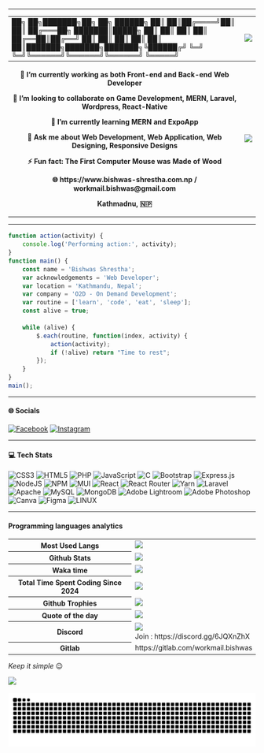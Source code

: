 <hr>
<table>
<tr>
 <td>
 ██╗  ██╗███████╗██╗     ██╗      ██████╗
 ██║  ██║██╔════╝██║     ██║     ██╔═══██╗
 ███████║█████╗  ██║     ██║     ██║   ██║
 ██╔══██║██╔══╝  ██║     ██║     ██║   ██║
 ██║  ██║███████╗███████╗███████╗╚██████╔╝
 ╚═╝  ╚═╝╚══════╝╚══════╝╚══════╝ ╚═════╝ 
 </td>
   <td><img src="https://github.com/Anmol-Baranwal/Cool-GIFs-For-GitHub/assets/74038190/80728820-e06b-4f96-9c9e-9df46f0cc0a5" width="600"></td>
</tr>
  <tr>
    <th>
            <p>🔭 I’m currently working as both Front-end and Back-end Web Developer</p>
            <p>👯 I’m looking to collaborate on Game Development, MERN, Laravel, Wordpress, React-Native</p>
            <p>🌱 I’m currently learning MERN and ExpoApp</p>
            <p>💬 Ask me about Web Development, Web Application, Web Designing, Responsive Designs</p>
            <p>⚡ Fun fact: The First Computer Mouse was Made of Wood</p>
            <p>🌐 https://www.bishwas-shrestha.com.np / workmail.bishwas@gmail.com</p>
            <p>Kathmadnu, 🇳🇵 </p>
    </th>
    <th>
      <img src="https://i.giphy.com/media/v1.Y2lkPTc5MGI3NjExODNsaDJtdjR1d2Uza3pmdW1uMzN6c3kxNWNjN2xvdnAzY2kydHNibyZlcD12MV9pbnRlcm5hbF9naWZfYnlfaWQmY3Q9Zw/3o7qDPxorBbvpB1Pby/giphy.gif">
    </th>
  </tr>
</table>
<hr>

```javascript
function action(activity) {
    console.log('Performing action:', activity);
}
function main() {
    const name = 'Bishwas Shrestha';
    var acknowledgements = 'Web Developer';
    var location = 'Kathmandu, Nepal';
    var company = 'O2D - On Demand Development';
    var routine = ['learn', 'code', 'eat', 'sleep'];
    const alive = true;

    while (alive) {
        $.each(routine, function(index, activity) {
            action(activity);
            if (!alive) return "Time to rest";
        });
    }
}
main();

```
<hr>
<h4>🌐 Socials</h4>  

[![Facebook](https://img.shields.io/badge/Facebook-%231877F2.svg?logo=Facebook&logoColor=white)](https://facebook.com/RR4V3N)
[![Instagram](https://img.shields.io/badge/Instagram-%23E4405F.svg?logo=Instagram&logoColor=white)](https://instagram.com/_bishwasshrestha)
<hr>
<h4>💻 Tech Stats</h4>

![CSS3](https://img.shields.io/badge/css3-%231572B6.svg?style=flat&logo=css3&logoColor=white)
![HTML5](https://img.shields.io/badge/html5-%23E34F26.svg?style=flat&logo=html5&logoColor=white)
![PHP](https://img.shields.io/badge/php-%23777BB4.svg?style=flat&logo=php&logoColor=white)
![JavaScript](https://img.shields.io/badge/javascript-%23323330.svg?style=flat&logo=javascript&logoColor=%23F7DF1E)
![C](https://img.shields.io/badge/c-%2300599C.svg?style=flat&logo=c&logoColor=white)
![Bootstrap](https://img.shields.io/badge/bootstrap-%23563D7C.svg?style=flat&logo=bootstrap&logoColor=white)
![Express.js](https://img.shields.io/badge/express.js-%23404d59.svg?style=flat&logo=express&logoColor=%2361DAFB)
![NodeJS](https://img.shields.io/badge/node.js-6DA55F?style=flat&logo=node.js&logoColor=white)
![NPM](https://img.shields.io/badge/NPM-%23000000.svg?style=flat&logo=npm&logoColor=white)
![MUI](https://img.shields.io/badge/MUI-%230081CB.svg?style=flat&logo=material-ui&logoColor=white)
![React](https://img.shields.io/badge/react-%2320232a.svg?style=flat&logo=react&logoColor=%2361DAFB)
![React Router](https://img.shields.io/badge/React_Router-CA4245?style=flat&logo=react-router&logoColor=white)
![Yarn](https://img.shields.io/badge/yarn-%232C8EBB.svg?style=flat&logo=yarn&logoColor=white)
![Laravel](https://img.shields.io/badge/laravel-%23FF2D20.svg?style=flat&logo=laravel&logoColor=white)
![Apache](https://img.shields.io/badge/apache-%23D42029.svg?style=flat&logo=apache&logoColor=white)
![MySQL](https://img.shields.io/badge/mysql-%2300f.svg?style=flat&logo=mysql&logoColor=white)
![MongoDB](https://img.shields.io/badge/MongoDB-%234ea94b.svg?style=flat&logo=mongodb&logoColor=white)
![Adobe Lightroom](https://img.shields.io/badge/Adobe%20Lightroom-31A8FF.svg?style=flat&logo=Adobe%20Lightroom&logoColor=white)
![Adobe Photoshop](https://img.shields.io/badge/adobephotoshop-%2331A8FF.svg?style=flat&logo=adobephotoshop&logoColor=white)
![Canva](https://img.shields.io/badge/Canva-%2300C4CC.svg?style=flat&logo=Canva&logoColor=white)
![Figma](https://img.shields.io/badge/figma-%23F24E1E.svg?style=flat&logo=figma&logoColor=white)
![LINUX](https://img.shields.io/badge/Linux-FCC624?style=flat&logo=linux&logoColor=black)
<hr>
<h4>Programming languages analytics</h4>

<table>
  <tr>
    <th>Most Used Langs</th>
    <td><img src="https://github-readme-stats.vercel.app/api/top-langs/?username=BishwasGit&layout=donut&theme=tokyonight"></td>
  </tr>
  <tr>
    <th>Github Stats</th>
    <td><img src="https://github-readme-stats.vercel.app/api?username=BishwasGit&show_icons=true&theme=gruvbox&hide_rank=true"></td>
  </tr>
  <tr>
    <th>Waka time</th>
    <td><img src="https://github-readme-stats.vercel.app/api/wakatime?username=BishwasShrestha&layout=compact&theme=cobalt"></td>
  </tr>
  <tr>
    <th>Total Time Spent Coding Since 2024</th>
    <td><img src="https://wakatime.com/badge/user/018dcfc4-699b-4c9c-bda7-76b8578f5dff.svg"></td>
  </tr>
  <tr>
    <th>Github Trophies</th>
    <td><img src="https://github-profile-trophy.vercel.app/?username=BishwasGit&theme=discord&no-frame=false&no-bg=false&margin-w=4"</td>
  </tr>
  <tr>
    <th>Quote of the day</th>
    <td><img src="https://quotes-github-readme.vercel.app/api?type=horizontal&theme=tokyonight"></td>
  </tr>
  <tr>
    <th>Discord</th>
    <td><img src="https://img.shields.io/discord/765267823252996096"><br>
      Join : https://discord.gg/6JQXnZhX
    </td>
  </tr>
  <tr>
    <th>Gitlab</th>
    <td>https://gitlab.com/workmail.bishwas</td>
  </tr>
</table>

<i align="right">Keep it simple </i>😉

[![](https://visitcount.itsvg.in/api?id=BishwasGit&icon=0&color=8)](https://visitcount.itsvg.in)

<img src="https://raw.githubusercontent.com/BishwasGit/BishwasGit/output/snake.svg" alt="Snake animation" />








